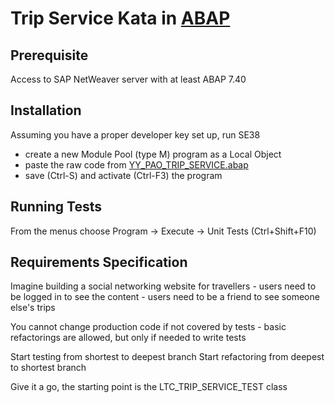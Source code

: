 # Trip Service Kata in [ABAP](http://scn.sap.com/community/abap/)

## Prerequisite

Access to SAP NetWeaver server with at least ABAP 7.40

## Installation

Assuming you have a proper developer key set up, run SE38
* create a new Module Pool (type M) program as a Local Object
* paste the raw code from [YY_PAO_TRIP_SERVICE.abap](https://raw.githubusercontent.com/brehberg/trip-service-kata/master/abap/YY_PAO_TRIP_SERVICE.abap)
* save (Ctrl-S) and activate (Ctrl-F3) the program

## Running Tests

From the menus choose Program -> Execute -> Unit Tests (Ctrl+Shift+F10) 

## Requirements Specification
  Imagine building a social networking website for travellers
    - users need to be logged in to see the content
    - users need to be a friend to see someone else's trips

  You cannot change production code if not covered by tests
    - basic refactorings are allowed, but only if needed to write tests

  Start testing from shortest to deepest branch
  Start refactoring from deepest to shortest branch

  Give it a go, the starting point is the LTC_TRIP_SERVICE_TEST class